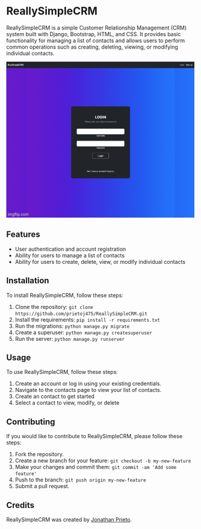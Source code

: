 ReallySimpleCRM
===============

ReallySimpleCRM is a simple Customer Relationship Management (CRM) system built with Django, Bootstrap, HTML, and CSS. It provides basic functionality for managing a list of contacts and allows users to perform common operations such as creating, deleting, viewing, or modifying individual contacts.

![Alt Text](https://github.com/prietoj475/ReallySimpleCRM/blob/main/preview.gif)

Features
--------

-   User authentication and account registration
-   Ability for users to manage a list of contacts
-   Ability for users to create, delete, view, or modify individual contacts

Installation
------------

To install ReallySimpleCRM, follow these steps:

1.  Clone the repository: `git clone https://github.com/prietoj475/ReallySimpleCRM.git`
2.  Install the requirements: `pip install -r requirements.txt`
3.  Run the migrations: `python manage.py migrate`
4.  Create a superuser: `python manage.py createsuperuser`
5.  Run the server: `python manage.py runserver`

Usage
-----

To use ReallySimpleCRM, follow these steps:

1.  Create an account or log in using your existing credentials.
2.  Navigate to the contacts page to view your list of contacts.
3.  Create an contact to get started
4.  Select a contact to view, modify, or delete

Contributing
------------

If you would like to contribute to ReallySimpleCRM, please follow these steps:

1.  Fork the repository.
2.  Create a new branch for your feature: `git checkout -b my-new-feature`
3.  Make your changes and commit them: `git commit -am 'Add some feature'`
4.  Push to the branch: `git push origin my-new-feature`
5.  Submit a pull request.

Credits
-------

ReallySimpleCRM was created by [Jonathan Prieto](https://github.com/prietoj475).
